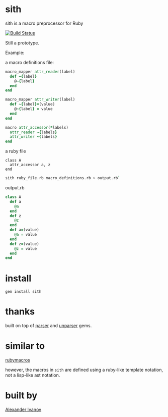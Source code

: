 # sith

sith is a macro preprocessor for Ruby

[![Build Status](https://travis-ci.org/alehander42/sith.svg)](https://travis-ci.org/alehander42/sith)

Still a prototype.

Example:

a macro definitions file:

```ruby
macro_mapper attr_reader(label)
  def ~{label}
  	@~{label}
  end
end

macro_mapper attr_writer(label)
  def ~{label}=(value)
  	@~{label} = value
  end
end

macro attr_accessor(*labels)
  attr_reader ~{labels}
  attr_writer ~{labels}
end
```

a ruby file
```
class A
  attr_accessor a, z
end
```

```zsh
sith ruby_file.rb macro_definitions.rb > output.rb`
```

output.rb

```ruby
class A
  def a
    @a
  end
  def z
    @z
  end
  def a=(value)
    @a = value
  end
  def z=(value)
    @z = value
  end
end
```
# install

`gem install sith`

# thanks

built on top of [parser](https://github.com/whitequark/parser) and [unparser](https://github.com/mbj/unparser) gems.

# similar to

[rubymacros](https://github.com/coatl/rubymacros/)

however, the macros in `sith` are defined using a ruby-like template notation, not a lisp-like ast notation.

# built by

[Alexander Ivanov](http://alehander42.me)
